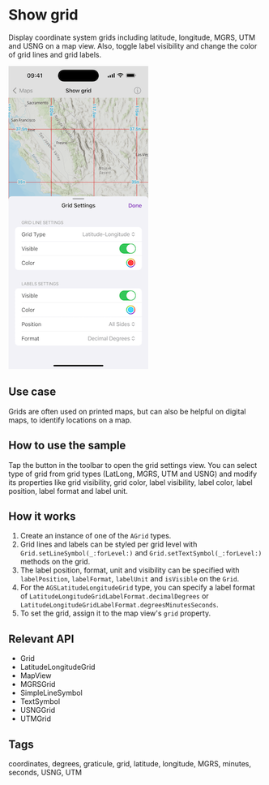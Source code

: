 # Show grid

Display coordinate system grids including latitude, longitude, MGRS, UTM and USNG on a map view. Also, toggle label visibility and change the color of grid lines and grid labels.

![Image of Show grid sample](show-grid.png)

## Use case

Grids are often used on printed maps, but can also be helpful on digital maps, to identify locations on a map.

## How to use the sample

Tap the button in the toolbar to open the grid settings view. You can select type of grid from grid types (LatLong, MGRS, UTM and USNG) and modify its properties like grid visibility, grid color, label visibility, label color, label position, label format and label unit.

## How it works

1. Create an instance of one of the `AGrid` types.
2. Grid lines and labels can be styled per grid level with `Grid.setLineSymbol(_:forLevel:)` and `Grid.setTextSymbol(_:forLevel:)` methods on the grid.
3. The label position, format, unit and visibility can be specified with `labelPosition`, `labelFormat`, `labelUnit` and `isVisible` on the `Grid`.
4. For the `AGSLatitudeLongitudeGrid` type, you can specify a label format of `LatitudeLongitudeGridLabelFormat.decimalDegrees` or `LatitudeLongitudeGridLabelFormat.degreesMinutesSeconds`.
5. To set the grid, assign it to the map view's `grid` property.

## Relevant API

* Grid
* LatitudeLongitudeGrid
* MapView
* MGRSGrid
* SimpleLineSymbol
* TextSymbol
* USNGGrid
* UTMGrid

## Tags

coordinates, degrees, graticule, grid, latitude, longitude, MGRS, minutes, seconds, USNG, UTM
